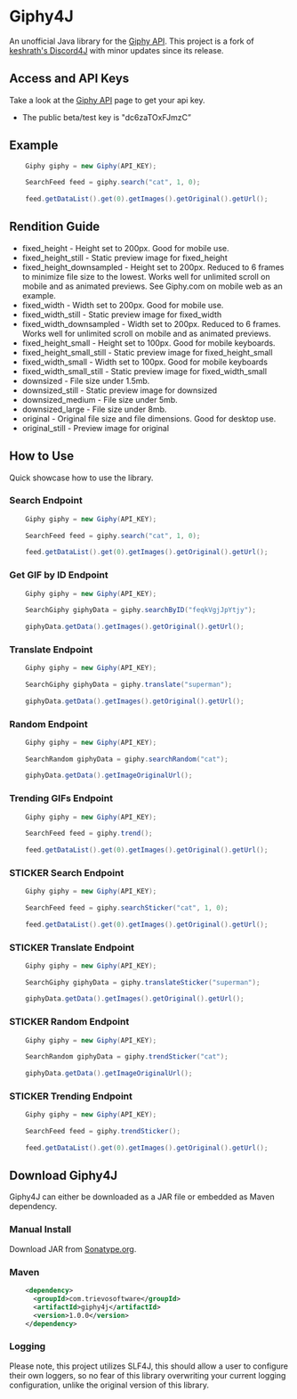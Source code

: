 # Giphy4J

An unofficial Java library for the [Giphy API](https://github.com/Giphy/GiphyAPI).
This project is a fork of [keshrath's Discord4J](https://github.com/keshrath/Giphy4J) with minor updates since its release.

## Access and API Keys

Take a look at the [Giphy API](https://github.com/Giphy/GiphyAPI) page to get your api key.

* The public beta/test key is "dc6zaTOxFJmzC”

## Example

```java
	Giphy giphy = new Giphy(API_KEY);
	
	SearchFeed feed = giphy.search("cat", 1, 0);
	
	feed.getDataList().get(0).getImages().getOriginal().getUrl();
```

## Rendition Guide

* fixed_height - Height set to 200px. Good for mobile use.
* fixed_height_still - Static preview image for fixed_height
* fixed_height_downsampled - Height set to 200px. Reduced to 6 frames to minimize file size to the lowest. Works well for unlimited scroll on mobile and as animated previews. See Giphy.com on mobile web as an example.
* fixed_width - Width set to 200px. Good for mobile use.
* fixed_width_still - Static preview image for fixed_width
* fixed_width_downsampled - Width set to 200px. Reduced to 6 frames. Works well for unlimited scroll on mobile and as animated previews.
* fixed_height_small - Height set to 100px. Good for mobile keyboards.
* fixed_height_small_still - Static preview image for fixed_height_small
* fixed_width_small - Width set to 100px. Good for mobile keyboards
* fixed_width_small_still - Static preview image for fixed_width_small
* downsized - File size under 1.5mb.
* downsized_still - Static preview image for downsized
* downsized_medium - File size under 5mb.
* downsized_large - File size under 8mb.
* original - Original file size and file dimensions. Good for desktop use.
* original_still - Preview image for original

## How to Use

Quick showcase how to use the library.

### Search Endpoint

```java
	Giphy giphy = new Giphy(API_KEY);
	
	SearchFeed feed = giphy.search("cat", 1, 0);
	
	feed.getDataList().get(0).getImages().getOriginal().getUrl();
```

### Get GIF by ID Endpoint

```java
	Giphy giphy = new Giphy(API_KEY);
	
	SearchGiphy giphyData = giphy.searchByID("feqkVgjJpYtjy");
	
	giphyData.getData().getImages().getOriginal().getUrl();
```

### Translate Endpoint

```java
	Giphy giphy = new Giphy(API_KEY);
	
	SearchGiphy giphyData = giphy.translate("superman");
	
	giphyData.getData().getImages().getOriginal().getUrl();
```

### Random Endpoint

```java
	Giphy giphy = new Giphy(API_KEY);
	
	SearchRandom giphyData = giphy.searchRandom("cat");
	
	giphyData.getData().getImageOriginalUrl();
```

### Trending GIFs Endpoint

```java
	Giphy giphy = new Giphy(API_KEY);
	
	SearchFeed feed = giphy.trend();
	
	feed.getDataList().get(0).getImages().getOriginal().getUrl();
```

### STICKER Search Endpoint

```java
	Giphy giphy = new Giphy(API_KEY);
	
	SearchFeed feed = giphy.searchSticker("cat", 1, 0);
	
	feed.getDataList().get(0).getImages().getOriginal().getUrl();
```

### STICKER Translate Endpoint

```java
	Giphy giphy = new Giphy(API_KEY);
	
	SearchGiphy giphyData = giphy.translateSticker("superman");
	
	giphyData.getData().getImages().getOriginal().getUrl();
```

### STICKER Random Endpoint

```java
	Giphy giphy = new Giphy(API_KEY);
	
	SearchRandom giphyData = giphy.trendSticker("cat");
	
	giphyData.getData().getImageOriginalUrl();
```

### STICKER Trending Endpoint

```java
	Giphy giphy = new Giphy(API_KEY);
	
	SearchFeed feed = giphy.trendSticker();
	
	feed.getDataList().get(0).getImages().getOriginal().getUrl();
```

## Download Giphy4J

Giphy4J can either be downloaded as a JAR file or embedded as Maven dependency. 

### Manual Install

Download JAR from [Sonatype.org](https://oss.sonatype.org/service/local/artifact/maven/redirect?r=releases&g=com.trievosoftware&a=giphy4j&v=1.0.0&e=jar).

### Maven

```xml
	<dependency>
	  <groupId>com.trievosoftware</groupId>
	  <artifactId>giphy4j</artifactId>
	  <version>1.0.0</version>
	</dependency>
```

### Logging
 Please note, this project utilizes SLF4J, this should allow a user to configure their own loggers, so no fear of this
 library overwriting your current logging configuration, unlike the original version of this library.

